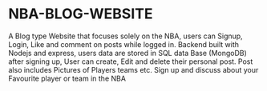 # NBA-BLOG-WEBSITE
A Blog type Website that focuses solely on the NBA, users can Signup, Login, Like and comment on posts while logged in. Backend built with Nodejs and express, users data are stored in SQL data Base (MongoDB) after signing up, User can create, Edit and delete their personal post. Post also includes Pictures of Players teams etc. Sign up and discuss about your Favourite player or team in the NBA
